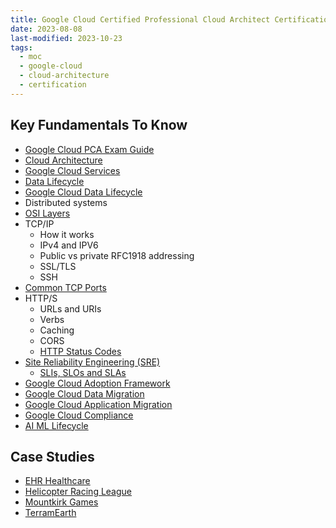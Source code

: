 ```yaml
---
title: Google Cloud Certified Professional Cloud Architect Certification
date: 2023-08-08
last-modified: 2023-10-23
tags:
  - moc
  - google-cloud
  - cloud-architecture
  - certification
---
```


## Key Fundamentals To Know

- [Google Cloud PCA Exam Guide](notes/Google%20Cloud%20PCA%20Exam%20Guide.md)
- [Cloud Architecture](notes/Cloud%20Architecture.md)
- [Google Cloud Services](notes/moc/Google%20Cloud.md)
- [Data Lifecycle](notes/Data%20Lifecycle.md)
- [Google Cloud Data Lifecycle](notes/Google%20Cloud%20Data%20Lifecycle.md)
- Distributed systems
- [OSI Layers](notes/OSI%20Layers.md)
- TCP/IP
  - How it works
  - IPv4 and IPV6
  - Public vs private RFC1918 addressing
  - SSL/TLS
  - SSH
- [Common TCP Ports](notes/Common%20TCP%20Ports.md)
- HTTP/S
  - URLs and URIs
  - Verbs
  - Caching
  - CORS
  - [HTTP Status Codes](notes/HTTP%20Status%20Codes.md)
- [Site Reliability Engineering (SRE)](notes/moc/Site%20Reliability%20Engineering%20(SRE).md)
	- [SLIs, SLOs and SLAs](notes/SLIs,%20SLOs%20and%20SLAs.md)
- [Google Cloud Adoption Framework](notes/Google%20Cloud%20Adoption%20Framework.md)
- [Google Cloud Data Migration](notes/Google%20Cloud%20Data%20Migration.md)
- [Google Cloud Application Migration](notes/Google%20Cloud%20Application%20Migration.md)
- [Google Cloud Compliance](notes/Google%20Cloud%20Compliance.md)
- [AI ML Lifecycle](notes/AI%20ML%20Lifecycle.md)

## Case Studies

- [EHR Healthcare](notes/EHR%20Healthcare%20Case%20Study.md)
- [Helicopter Racing League](notes/Helicopter%20Racing%20League%20Case%20Study.md)
- [Mountkirk Games](notes/Mountkirk%20Games%20Case%20Study.md)
- [TerramEarth](notes/TerramEarth%20Case%20Study.md)
